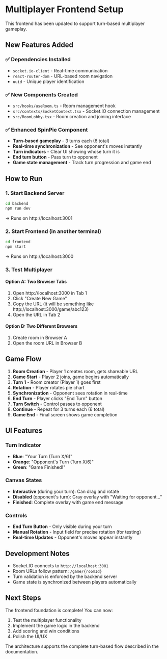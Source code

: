 # Multiplayer Frontend Setup

This frontend has been updated to support turn-based multiplayer gameplay.

## New Features Added

### ✅ Dependencies Installed
- `socket.io-client` - Real-time communication
- `react-router-dom` - URL-based room navigation
- `uuid` - Unique player identification

### ✅ New Components Created
- `src/hooks/useRoom.ts` - Room management hook
- `src/contexts/SocketContext.tsx` - Socket.IO connection management
- `src/RoomLobby.tsx` - Room creation and joining interface

### ✅ Enhanced SpinPie Component
- **Turn-based gameplay** - 3 turns each (6 total)
- **Real-time synchronization** - See opponent's moves instantly
- **Turn indicators** - Clear UI showing whose turn it is
- **End turn button** - Pass turn to opponent
- **Game state management** - Track turn progression and game end

## How to Run

### 1. Start Backend Server
```bash
cd backend
npm run dev
```
→ Runs on http://localhost:3001

### 2. Start Frontend (in another terminal)
```bash
cd frontend
npm start
```
→ Runs on http://localhost:3000

### 3. Test Multiplayer

#### Option A: Two Browser Tabs
1. Open http://localhost:3000 in Tab 1
2. Click "Create New Game"
3. Copy the URL (it will be something like http://localhost:3000/game/abc123)
4. Open the URL in Tab 2

#### Option B: Two Different Browsers
1. Create room in Browser A
2. Open the room URL in Browser B

## Game Flow

1. **Room Creation** - Player 1 creates room, gets shareable URL
2. **Game Start** - Player 2 joins, game begins automatically
3. **Turn 1** - Room creator (Player 1) goes first
4. **Rotation** - Player rotates pie chart
5. **Synchronization** - Opponent sees rotation in real-time
6. **End Turn** - Player clicks "End Turn" button
7. **Turn Switch** - Control passes to opponent
8. **Continue** - Repeat for 3 turns each (6 total)
9. **Game End** - Final screen shows game completion

## UI Features

### Turn Indicator
- **Blue**: "Your Turn (Turn X/6)"
- **Orange**: "Opponent's Turn (Turn X/6)"
- **Green**: "Game Finished!"

### Canvas States
- **Interactive** (during your turn): Can drag and rotate
- **Disabled** (opponent's turn): Gray overlay with "Waiting for opponent..."
- **Finished**: Complete overlay with game end message

### Controls
- **End Turn Button** - Only visible during your turn
- **Manual Rotation** - Input field for precise rotation (for testing)
- **Real-time Updates** - Opponent's moves appear instantly

## Development Notes

- Socket.IO connects to `http://localhost:3001`
- Room URLs follow pattern: `/game/{roomId}`
- Turn validation is enforced by the backend server
- Game state is synchronized between players automatically

## Next Steps

The frontend foundation is complete! You can now:
1. Test the multiplayer functionality
2. Implement the game logic in the backend
3. Add scoring and win conditions
4. Polish the UI/UX

The architecture supports the complete turn-based flow described in the documentation.